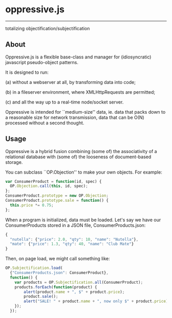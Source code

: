 # oppressive.js
---
totalizing objectification/subjectification

## About

Oppressive.js is a flexible base-class and manager
for (idiosyncratic) javascript pseudo-object patterns.

It is designed to run:

(a) without a webserver at all, by transforming data into code;

(b) in a fileserver environment, where XMLHttpRequests are permitted;

(c) and all the way up to a real-time node/socket server.

Oppressive is intended for ``medium-size'' data,
ie. data that packs down to a reasonable size for network transmission,
data that can be O(N) processed without a second thought.

## Usage

Oppressive is a hybrid fusion combining (some of) the
associativity of a relational database with (some of) the
looseness of document-based storage.

You can subclass ``OP.Objection'' to make your own objects.
For example:

```js
var ConsumerProduct = function(id, spec) {
  OP.Objection.call(this, id, spec);
};
ConsumerProduct.prototype = new OP.Objection;
ConsumerProduct.prototype.sale = function() {
  this.price *= 0.75;
};
```

When a program is initialized, data must be loaded.
Let's say we have our ConsumerProducts stored in a JSON file,
ConsumerProducts.json:

```js
{
  "nutella": {"price": 2.0, "qty": 10, "name": "Nutella"},
  "mate": {"price": 1.3, "qty": 40, "name": "Club Mate"}
}
```

Then, on page load, we might call something like:

```js
OP.Subjectification.load(
  {"ConsumerProducts.json": ConsumerProduct},
  function() {
    var products = OP.Subjectification.all(ConsumerProduct);
    products.forEach(function(product) {
        alert(product.name + ", $" + product.price);
        product.sale();
        alert("SALE! " + product.name + ", now only $" + product.price);
    });
  });
```

